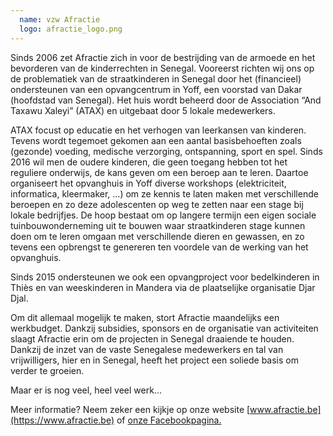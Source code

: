 ```yaml
---
  name: vzw Afractie
  logo: afractie_logo.png
---
```

Sinds 2006 zet Afractie zich in voor de bestrijding van de armoede en het bevorderen van de kinderrechten in Senegal. Vooreerst richten wij ons op de problematiek van de straatkinderen in Senegal door het (financieel) ondersteunen van een opvangcentrum in Yoff, een voorstad van Dakar (hoofdstad van Senegal). Het huis wordt beheerd door de Association “And Taxawu Xaleyi” (ATAX) en uitgebaat door 5 lokale medewerkers.

ATAX focust op educatie en het verhogen van leerkansen van kinderen. Tevens wordt tegemoet gekomen aan een aantal basisbehoeften zoals (gezonde) voeding, medische verzorging, ontspanning, sport en spel. Sinds 2016 wil men de oudere kinderen, die geen toegang hebben tot het reguliere onderwijs, de kans geven om een beroep aan te leren. Daartoe organiseert het opvanghuis in Yoff diverse workshops (elektriciteit, informatica, kleermaker, …) om ze kennis te laten maken met verschillende beroepen en zo deze adolescenten op weg te zetten naar een stage bij lokale bedrijfjes. De hoop bestaat om op langere termijn een eigen sociale tuinbouwonderneming uit te bouwen waar straatkinderen stage kunnen doen om te leren omgaan met verschillende dieren en gewassen, en zo tevens een opbrengst te genereren ten voordele van de werking van het opvanghuis.

Sinds 2015 ondersteunen we ook een opvangproject voor bedelkinderen in Thiès en van weeskinderen in Mandera via de plaatselijke organisatie Djar Djal.

Om dit allemaal mogelijk te maken, stort Afractie maandelijks een werkbudget. Dankzij subsidies, sponsors en de organisatie van activiteiten slaagt Afractie erin om de projecten in Senegal draaiende te houden. Dankzij de inzet van de vaste Senegalese medewerkers en tal van vrijwilligers, hier en in Senegal, heeft het project een soliede basis om verder te groeien.

Maar er is nog veel, heel veel werk...

Meer informatie? Neem zeker een kijkje op onze website [www.afractie.be](https://www.afractie.be) of [onze Facebookpagina.](https://www.facebook.com/Afractie-vzw-170285429686745)

